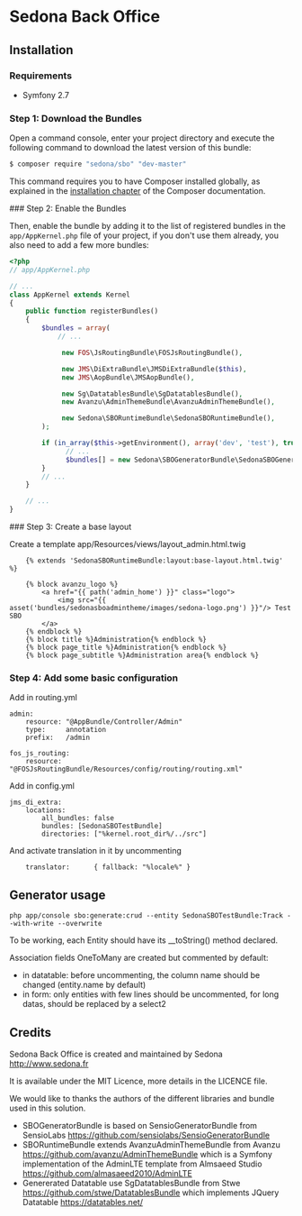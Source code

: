 Sedona Back Office
==================

Installation
------------

### Requirements

 - Symfony 2.7


### Step 1: Download the Bundles

Open a command console, enter your project directory and execute the
following command to download the latest version of this bundle:

```bash
$ composer require "sedona/sbo" "dev-master"
```

This command requires you to have Composer installed globally, as explained
in the [installation chapter](https://getcomposer.org/doc/00-intro.md)
of the Composer documentation.

### Step 2: Enable the Bundles

Then, enable the bundle by adding it to the list of registered bundles
in the `app/AppKernel.php` file of your project, if you don't use them
already, you also need to add a few more bundles:

```php
<?php
// app/AppKernel.php

// ...
class AppKernel extends Kernel
{
    public function registerBundles()
    {
        $bundles = array(
            // ...

             new FOS\JsRoutingBundle\FOSJsRoutingBundle(),

             new JMS\DiExtraBundle\JMSDiExtraBundle($this),
             new JMS\AopBundle\JMSAopBundle(),

             new Sg\DatatablesBundle\SgDatatablesBundle(),
             new Avanzu\AdminThemeBundle\AvanzuAdminThemeBundle(),

             new Sedona\SBORuntimeBundle\SedonaSBORuntimeBundle(),
        );

        if (in_array($this->getEnvironment(), array('dev', 'test'), true)) {
              // ...
              $bundles[] = new Sedona\SBOGeneratorBundle\SedonaSBOGeneratorBundle();
        }
        // ...
    }

    // ...
}
```

### Step 3: Create a base layout

Create a template app/Resources/views/layout_admin.html.twig

```
    {% extends 'SedonaSBORuntimeBundle:layout:base-layout.html.twig' %}
    
    {% block avanzu_logo %}
        <a href="{{ path('admin_home') }}" class="logo">
            <img src="{{ asset('bundles/sedonasboadmintheme/images/sedona-logo.png') }}"/> Test SBO
        </a>
    {% endblock %}
    {% block title %}Administration{% endblock %}    
    {% block page_title %}Administration{% endblock %}    
    {% block page_subtitle %}Administration area{% endblock %}
```

### Step 4: Add some basic configuration

Add in routing.yml

    admin:
        resource: "@AppBundle/Controller/Admin"
        type:     annotation
        prefix:   /admin

    fos_js_routing:
        resource: "@FOSJsRoutingBundle/Resources/config/routing/routing.xml"


Add in config.yml

    jms_di_extra:
        locations:
            all_bundles: false
            bundles: [SedonaSBOTestBundle]
            directories: ["%kernel.root_dir%/../src"]


And activate translation in it by uncommenting
            
        translator:      { fallback: "%locale%" }
        

Generator usage
---------------

    php app/console sbo:generate:crud --entity SedonaSBOTestBundle:Track --with-write --overwrite
    
To be working, each Entity should have its __toString() method declared.

Association fields OneToMany are created but commented by default:

* in datatable: before uncommenting, the column name should be changed (entity.name by default)
* in form: only entities with few lines should be uncommented, for long datas, should be replaced by a select2

Credits
-------

Sedona Back Office is created and maintained by Sedona
http://www.sedona.fr

It is available under the MIT Licence, more details in the LICENCE file.

We would like to thanks the authors of the different libraries and bundle
used in this solution.

* SBOGeneratorBundle is based on SensioGeneratorBundle from SensioLabs
https://github.com/sensiolabs/SensioGeneratorBundle
* SBORuntimeBundle extends AvanzuAdminThemeBundle from Avanzu
https://github.com/avanzu/AdminThemeBundle
which is a Symfony implementation of the AdminLTE template from Almsaeed Studio
https://github.com/almasaeed2010/AdminLTE
* Genererated Datatable use SgDatatablesBundle from Stwe
https://github.com/stwe/DatatablesBundle
which implements JQuery Datatable
https://datatables.net/

